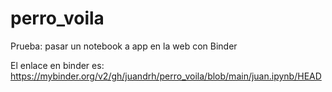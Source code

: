 # perro_voila

Prueba: pasar un notebook a app en la web con Binder


El enlace en binder es: 
https://mybinder.org/v2/gh/juandrh/perro_voila/blob/main/juan.ipynb/HEAD
